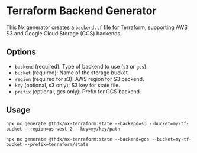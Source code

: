 # Terraform Backend Generator

This Nx generator creates a `backend.tf` file for Terraform, supporting AWS S3 and Google Cloud Storage (GCS) backends.

## Options

- `backend` (required): Type of backend to use (`s3` or `gcs`).
- `bucket` (required): Name of the storage bucket.
- `region` (required for s3): AWS region for S3 backend.
- `key` (optional, s3 only): S3 key for state file.
- `prefix` (optional, gcs only): Prefix for GCS backend.

## Usage

```
npx nx generate @thdk/nx-terraform:state --backend=s3 --bucket=my-tf-bucket --region=us-west-2 --key=my/key/path
```

```
npx nx generate @thdk/nx-terraform:state --backend=gcs --bucket=my-tf-bucket --prefix=terraform/state
```
